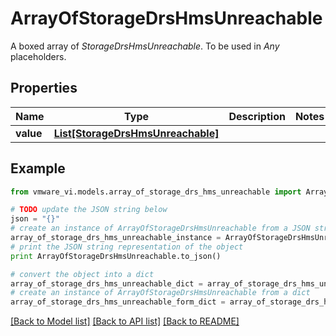 # ArrayOfStorageDrsHmsUnreachable

A boxed array of *StorageDrsHmsUnreachable*. To be used in *Any* placeholders. 

## Properties
Name | Type | Description | Notes
------------ | ------------- | ------------- | -------------
**value** | [**List[StorageDrsHmsUnreachable]**](StorageDrsHmsUnreachable.md) |  | 

## Example

```python
from vmware_vi.models.array_of_storage_drs_hms_unreachable import ArrayOfStorageDrsHmsUnreachable

# TODO update the JSON string below
json = "{}"
# create an instance of ArrayOfStorageDrsHmsUnreachable from a JSON string
array_of_storage_drs_hms_unreachable_instance = ArrayOfStorageDrsHmsUnreachable.from_json(json)
# print the JSON string representation of the object
print ArrayOfStorageDrsHmsUnreachable.to_json()

# convert the object into a dict
array_of_storage_drs_hms_unreachable_dict = array_of_storage_drs_hms_unreachable_instance.to_dict()
# create an instance of ArrayOfStorageDrsHmsUnreachable from a dict
array_of_storage_drs_hms_unreachable_form_dict = array_of_storage_drs_hms_unreachable.from_dict(array_of_storage_drs_hms_unreachable_dict)
```
[[Back to Model list]](../README.md#documentation-for-models) [[Back to API list]](../README.md#documentation-for-api-endpoints) [[Back to README]](../README.md)



